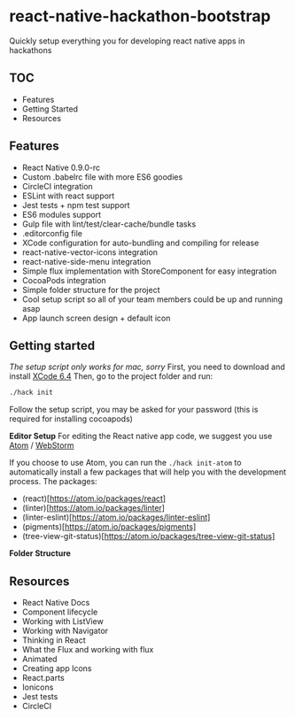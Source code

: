 # react-native-hackathon-bootstrap
Quickly setup everything you for developing react native apps in hackathons

## TOC

- Features
- Getting Started
- Resources

## Features
- React Native 0.9.0-rc
- Custom .babelrc file with more ES6 goodies
- CircleCI integration
- ESLint with react support
- Jest tests + npm test support
- ES6 modules support
- Gulp file with lint/test/clear-cache/bundle tasks
- .editorconfig file
- XCode configuration for auto-bundling and compiling for release
- react-native-vector-icons integration
- react-native-side-menu integration
- Simple flux implementation with StoreComponent for easy integration
- CocoaPods integration
- Simple folder structure for the project
- Cool setup script so all of your team members could be up and running asap
- App launch screen design + default icon

## Getting started
*The setup script only works for mac, sorry*
First, you need to download and install [XCode 6.4](https://developer.apple.com/xcode/downloads/)
Then, go to the project folder and run:
```sh
./hack init
```
Follow the setup script, you may be asked for your password (this is required for installing cocoapods)

**Editor Setup**
For editing the React native app code, we suggest you use [Atom](http://www.atom.io) / [WebStorm](https://www.jetbrains.com/webstorm/)

If you choose to use Atom, you can run the `./hack init-atom` to automatically install a few packages that
will help you with the development process.
The packages:
- (react)[https://atom.io/packages/react]
- (linter)[https://atom.io/packages/linter]
- (linter-eslint)[https://atom.io/packages/linter-eslint]
- (pigments)[https://atom.io/packages/pigments]
- (tree-view-git-status)[https://atom.io/packages/tree-view-git-status]

**Folder Structure**



## Resources
- React Native Docs
- Component lifecycle
- Working with ListView
- Working with Navigator
- Thinking in React
- What the Flux and working with flux
- Animated
- Creating app Icons
- React.parts
- Ionicons
- Jest tests
- CircleCI
